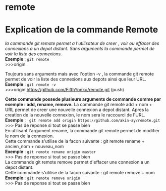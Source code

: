 # remote
# Explication de la commande Remote 

*la commande git remote permet a l'utilisateur  de creer , voir ou effacer des connexions a un depot distant.
Sans arguments la commande permet de voir la liste des connexions.* <br>
    **Exemple** : ``git remote`` <br>
            >>>origin <br>

Toujours sans arguments mais avec l'option -v , la commande git remote permet de voir 
la liste des connexions aux depots ainsi que leur URL.<br>
    **Exemple** : ``git remote -v ``<br>
            >>>origin  https://github.com/FifthYonko/remote.git (push)<br>

**Cette commande possede plusieurs arguments de commande comme par exemple : add, rename, remove.**
La commande git remote add + nom + URL permet de  creer une nouvelle connexion a depot distant. Apres la creation de la nouvelle connexion, le nom sera le raccourci de l'URL.<br>
    **Exemple** :  `` git remote add origin https://github.com/akin-ay/remote.git``<br>
            >>> Pas de reponse si tout se passe bien
             <br>
En utilisant l'argument rename, la commande git remote permet de modifier le nom de la connexion.<br>
Cette commande s'utilise de la facon suivante : git remote rename + ancien_nom + nouveau_nom <br>
    **Exemple** : ``git remote rename origin master`` <br>
            >>> Pas de reponse si tout se passe bien <br>
La commande git remote remove permet d'effacer une connexion a un depot distant. <br>
Cette commande s'utilise de la facon suivante : git remote remove + nom<br>
    **Exemple** : ``git remote remove origin `` <br>
            >>> Pas de reponse si tout se passe bien <br>

